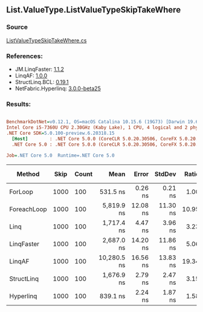 ﻿## List.ValueType.ListValueTypeSkipTakeWhere

### Source
[ListValueTypeSkipTakeWhere.cs](../LinqBenchmarks/List/ValueType/ListValueTypeSkipTakeWhere.cs)

### References:
- JM.LinqFaster: [1.1.2](https://www.nuget.org/packages/JM.LinqFaster/1.1.2)
- LinqAF: [1.0.0](https://www.nuget.org/packages/LinqAF/1.0.0)
- StructLinq.BCL: [0.19.1](https://www.nuget.org/packages/StructLinq.BCL/0.19.1)
- NetFabric.Hyperlinq: [3.0.0-beta25](https://www.nuget.org/packages/NetFabric.Hyperlinq/3.0.0-beta25)

### Results:
``` ini

BenchmarkDotNet=v0.12.1, OS=macOS Catalina 10.15.6 (19G73) [Darwin 19.6.0]
Intel Core i5-7360U CPU 2.30GHz (Kaby Lake), 1 CPU, 4 logical and 2 physical cores
.NET Core SDK=5.0.100-preview.6.20318.15
  [Host]        : .NET Core 5.0.0 (CoreCLR 5.0.20.30506, CoreFX 5.0.20.30506), X64 RyuJIT
  .NET Core 5.0 : .NET Core 5.0.0 (CoreCLR 5.0.20.30506, CoreFX 5.0.20.30506), X64 RyuJIT

Job=.NET Core 5.0  Runtime=.NET Core 5.0  

```
|      Method | Skip | Count |        Mean |    Error |   StdDev | Ratio | RatioSD |  Gen 0 | Gen 1 | Gen 2 | Allocated |
|------------ |----- |------ |------------:|---------:|---------:|------:|--------:|-------:|------:|------:|----------:|
|     ForLoop | 1000 |   100 |    531.5 ns |  0.26 ns |  0.21 ns |  1.00 |    0.00 |      - |     - |     - |         - |
| ForeachLoop | 1000 |   100 |  5,819.9 ns | 12.08 ns | 11.30 ns | 10.95 |    0.02 | 0.0305 |     - |     - |      72 B |
|        Linq | 1000 |   100 |  1,717.4 ns |  4.47 ns |  3.96 ns |  3.23 |    0.01 | 0.1183 |     - |     - |     248 B |
|  LinqFaster | 1000 |   100 |  2,687.0 ns | 14.20 ns | 11.86 ns |  5.06 |    0.02 | 6.3171 |     - |     - |   13224 B |
|      LinqAF | 1000 |   100 | 10,280.5 ns | 16.56 ns | 13.83 ns | 19.34 |    0.03 |      - |     - |     - |         - |
|  StructLinq | 1000 |   100 |  1,676.9 ns |  2.79 ns |  2.47 ns |  3.15 |    0.01 | 0.0763 |     - |     - |     160 B |
|   Hyperlinq | 1000 |   100 |    839.1 ns |  2.24 ns |  1.87 ns |  1.58 |    0.00 |      - |     - |     - |         - |
